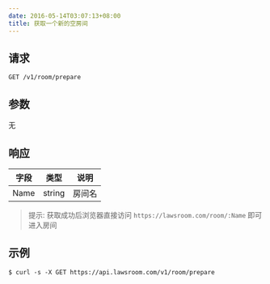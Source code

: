 ```yaml
---
date: 2016-05-14T03:07:13+08:00
title: 获取一个新的空房间
---
```


## 请求

```
GET /v1/room/prepare
```

## 参数

无

## 响应

| 字段 | 类型 | 说明 |
| --- | --- | --- |
| Name | string | 房间名 |

> 提示: 获取成功后浏览器直接访问 `https://lawsroom.com/room/:Name` 即可进入房间

## 示例

```
$ curl -s -X GET https://api.lawsroom.com/v1/room/prepare
```
